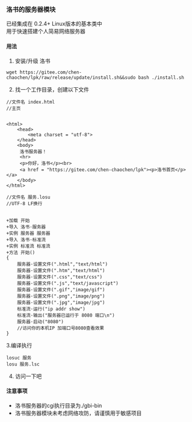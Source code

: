 ### 洛书的服务器模块
已经集成在 0.2.4+ Linux版本的基本类中<br>
用于快速搭建个人简易网络服务器
#### 用法
1. 安装/升级 洛书

```
wget https://gitee.com/chen-chaochen/lpk/raw/release/update/install.sh&&sudo bash ./install.sh
```
2. 找一个工作目录，创建以下文件

```
//文件名 index.html
//主页


<html>
    <head>
        <meta charset = "utf-8">
    </head>
    <body>
     洛书服务器！
     <hr>
     <p>你好，洛书</p><br>
     <a href = "https://gitee.com/chen-chaochen/lpk"><p>洛书首页</p></a>
    </body>
</html>
```

```
//文件名 服务.losu
//UTF-8 LF换行


+加载 开始
+导入 洛书·服务器
+实例 服务器 服务器
+导入 洛书·标准流
+实例 标准流 标准流
+方法 开始()
{
    服务器·设置文件(".html","text/html")
    服务器·设置文件(".htm","text/html")
    服务器·设置文件(".css","text/css")
    服务器·设置文件(".js","text/javascript")
    服务器·设置文件(".gif","image/gif")
    服务器·设置文件(".png","image/png")
    服务器·设置文件(".jpg","image/jpg")
    标准流·运行("ip addr show")
    标准流·输出("服务器已运行于 8080 端口\n")
    服务器·启动("8080")
    //访问你的本机IP 加端口号8080查看效果
}

```
3.编译执行

```
losuc 服务
losu 服务.lsc
```
4. 访问一下吧

#### 注意事项 
+ 洛书服务器的cgi执行目录为./gbi-bin
+ 洛书服务器模块未考虑网络攻防，请谨慎用于敏感项目